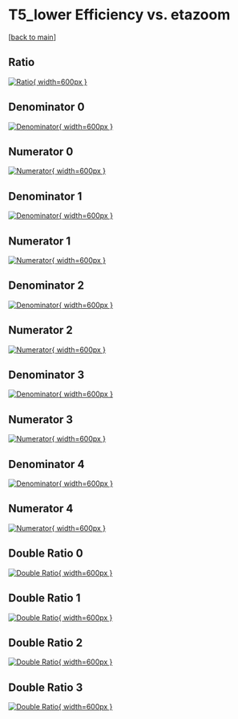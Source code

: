 # T5_lower Efficiency vs. etazoom

[[back to main](./)]



## Ratio

[![Ratio](../mtv/var/T5_lower_loweta_211_1_eff_etazoom.png){ width=600px }](../mtv/var/T5_lower_loweta_211_1_eff_etazoom.pdf)

## Denominator 0

[![Denominator](../mtv/den/T5_lower_loweta_211_1_eff_etazoom_den0.png){ width=600px }](../mtv/den/T5_lower_loweta_211_1_eff_etazoom_den0.pdf)

## Numerator 0

[![Numerator](../mtv/num/T5_lower_loweta_211_1_eff_etazoom_num0.png){ width=600px }](../mtv/num/T5_lower_loweta_211_1_eff_etazoom_num0.pdf)

## Denominator 1

[![Denominator](../mtv/den/T5_lower_loweta_211_1_eff_etazoom_den1.png){ width=600px }](../mtv/den/T5_lower_loweta_211_1_eff_etazoom_den1.pdf)

## Numerator 1

[![Numerator](../mtv/num/T5_lower_loweta_211_1_eff_etazoom_num1.png){ width=600px }](../mtv/num/T5_lower_loweta_211_1_eff_etazoom_num1.pdf)

## Denominator 2

[![Denominator](../mtv/den/T5_lower_loweta_211_1_eff_etazoom_den2.png){ width=600px }](../mtv/den/T5_lower_loweta_211_1_eff_etazoom_den2.pdf)

## Numerator 2

[![Numerator](../mtv/num/T5_lower_loweta_211_1_eff_etazoom_num2.png){ width=600px }](../mtv/num/T5_lower_loweta_211_1_eff_etazoom_num2.pdf)

## Denominator 3

[![Denominator](../mtv/den/T5_lower_loweta_211_1_eff_etazoom_den3.png){ width=600px }](../mtv/den/T5_lower_loweta_211_1_eff_etazoom_den3.pdf)

## Numerator 3

[![Numerator](../mtv/num/T5_lower_loweta_211_1_eff_etazoom_num3.png){ width=600px }](../mtv/num/T5_lower_loweta_211_1_eff_etazoom_num3.pdf)

## Denominator 4

[![Denominator](../mtv/den/T5_lower_loweta_211_1_eff_etazoom_den4.png){ width=600px }](../mtv/den/T5_lower_loweta_211_1_eff_etazoom_den4.pdf)

## Numerator 4

[![Numerator](../mtv/num/T5_lower_loweta_211_1_eff_etazoom_num4.png){ width=600px }](../mtv/num/T5_lower_loweta_211_1_eff_etazoom_num4.pdf)

## Double Ratio 0

[![Double Ratio](../mtv/ratio/T5_lower_loweta_211_1_eff_etazoom_ratio0.png){ width=600px }](../mtv/ratio/T5_lower_loweta_211_1_eff_etazoom_ratio0.pdf)

## Double Ratio 1

[![Double Ratio](../mtv/ratio/T5_lower_loweta_211_1_eff_etazoom_ratio1.png){ width=600px }](../mtv/ratio/T5_lower_loweta_211_1_eff_etazoom_ratio1.pdf)

## Double Ratio 2

[![Double Ratio](../mtv/ratio/T5_lower_loweta_211_1_eff_etazoom_ratio2.png){ width=600px }](../mtv/ratio/T5_lower_loweta_211_1_eff_etazoom_ratio2.pdf)

## Double Ratio 3

[![Double Ratio](../mtv/ratio/T5_lower_loweta_211_1_eff_etazoom_ratio3.png){ width=600px }](../mtv/ratio/T5_lower_loweta_211_1_eff_etazoom_ratio3.pdf)


